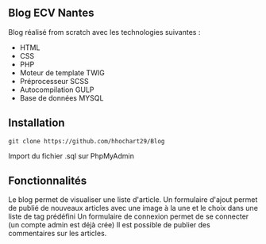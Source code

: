 ## Blog ECV Nantes

Blog réalisé from scratch avec les technologies suivantes : 
* HTML
* CSS
* PHP
* Moteur de template TWIG
* Préprocesseur SCSS
* Autocompilation GULP
* Base de données MYSQL

## Installation

```
git clone https://github.com/hhochart29/Blog
```
Import du fichier .sql sur PhpMyAdmin

## Fonctionnalités

Le blog permet de visualiser une liste d'article.
Un formulaire d'ajout permet de publié de nouveaux articles avec une image à la une et le choix dans une liste de tag prédéfini
Un formulaire de connexion permet de se connecter (un compte admin est déjà crée)
Il est possible de publier des commentaires sur les articles.

 